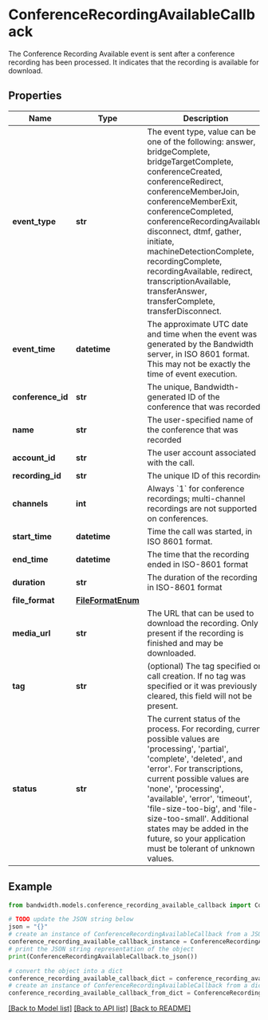 # ConferenceRecordingAvailableCallback

The Conference Recording Available event is sent after a conference recording has been processed. It indicates that the recording is available for download.

## Properties

Name | Type | Description | Notes
------------ | ------------- | ------------- | -------------
**event_type** | **str** | The event type, value can be one of the following: answer, bridgeComplete, bridgeTargetComplete, conferenceCreated, conferenceRedirect, conferenceMemberJoin, conferenceMemberExit, conferenceCompleted, conferenceRecordingAvailable, disconnect, dtmf, gather, initiate, machineDetectionComplete, recordingComplete, recordingAvailable, redirect, transcriptionAvailable, transferAnswer, transferComplete, transferDisconnect. | [optional] 
**event_time** | **datetime** | The approximate UTC date and time when the event was generated by the Bandwidth server, in ISO 8601 format. This may not be exactly the time of event execution. | [optional] 
**conference_id** | **str** | The unique, Bandwidth-generated ID of the conference that was recorded | [optional] 
**name** | **str** | The user-specified name of the conference that was recorded | [optional] 
**account_id** | **str** | The user account associated with the call. | [optional] 
**recording_id** | **str** | The unique ID of this recording | [optional] 
**channels** | **int** | Always &#x60;1&#x60; for conference recordings; multi-channel recordings are not supported on conferences. | [optional] 
**start_time** | **datetime** | Time the call was started, in ISO 8601 format. | [optional] 
**end_time** | **datetime** | The time that the recording ended in ISO-8601 format | [optional] 
**duration** | **str** | The duration of the recording in ISO-8601 format | [optional] 
**file_format** | [**FileFormatEnum**](FileFormatEnum.md) |  | [optional] 
**media_url** | **str** | The URL that can be used to download the recording. Only present if the recording is finished and may be downloaded. | [optional] 
**tag** | **str** | (optional) The tag specified on call creation. If no tag was specified or it was previously cleared, this field will not be present. | [optional] 
**status** | **str** | The current status of the process. For recording, current possible values are &#39;processing&#39;, &#39;partial&#39;, &#39;complete&#39;, &#39;deleted&#39;, and &#39;error&#39;. For transcriptions, current possible values are &#39;none&#39;, &#39;processing&#39;, &#39;available&#39;, &#39;error&#39;, &#39;timeout&#39;, &#39;file-size-too-big&#39;, and &#39;file-size-too-small&#39;. Additional states may be added in the future, so your application must be tolerant of unknown values. | [optional] 

## Example

```python
from bandwidth.models.conference_recording_available_callback import ConferenceRecordingAvailableCallback

# TODO update the JSON string below
json = "{}"
# create an instance of ConferenceRecordingAvailableCallback from a JSON string
conference_recording_available_callback_instance = ConferenceRecordingAvailableCallback.from_json(json)
# print the JSON string representation of the object
print(ConferenceRecordingAvailableCallback.to_json())

# convert the object into a dict
conference_recording_available_callback_dict = conference_recording_available_callback_instance.to_dict()
# create an instance of ConferenceRecordingAvailableCallback from a dict
conference_recording_available_callback_from_dict = ConferenceRecordingAvailableCallback.from_dict(conference_recording_available_callback_dict)
```
[[Back to Model list]](../README.md#documentation-for-models) [[Back to API list]](../README.md#documentation-for-api-endpoints) [[Back to README]](../README.md)


